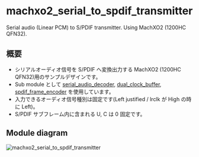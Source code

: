 # machxo2_serial_to_spdif_transmitter
Serial audio (Linear PCM) to S/PDIF transmitter. Using MachXO2 (1200HC QFN32).

## 概要

+ シリアルオーディオ信号を S/PDIF へ変換出力する MachXO2 (1200HC QFN32)用のサンプルデザインです。
+ Sub module として [serial_audio_decoder](https://github.com/ain1084/serial_audio_decoder), [dual_clock_buffer](https://github.com/ain1084/dual_clock_buffer), [spdif_frame_encoder](https://github.com/ain1084/spdif_frame_encoder) を使用しています。
+ 入力できるオーディオ信号種別は固定です(Left justified / lrclk が High の時に Left)。
+ S/PDIF サブフレーム内に含まれる U, C は 0 固定です。

## Module diagram

![machxo2_serial_to_spdif_transmitter](https://user-images.githubusercontent.com/14823909/106353249-7c4c0600-632c-11eb-9f5b-1be5138fc412.png)

